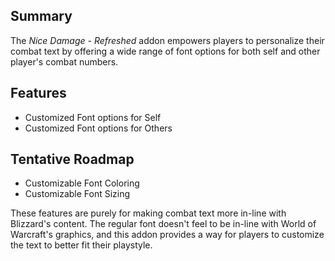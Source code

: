 ## Summary
The _Nice Damage - Refreshed_ addon empowers players to personalize their combat text by offering a wide range of font options for both self and other player's combat numbers.

## Features
- Customized Font options for Self
- Customized Font options for Others

## Tentative Roadmap
- Customizable Font Coloring
- Customizable Font Sizing 

These features are purely for making combat text more in-line with Blizzard's content.  The regular font doesn't feel to be in-line with World of Warcraft's graphics, and this addon provides a way for players to customize the text to better fit their playstyle.
